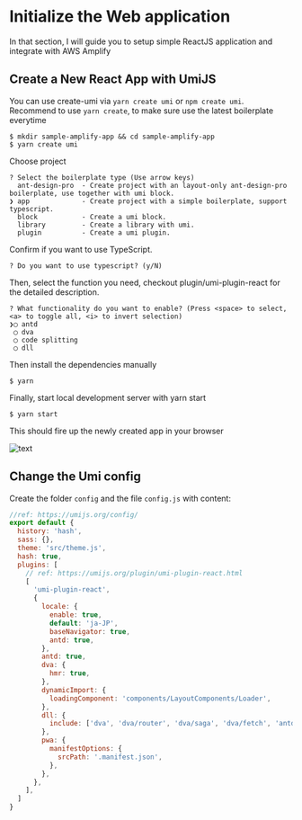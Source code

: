 # Initialize the Web application

In that section, I will guide you to setup simple ReactJS application and integrate with AWS Amplify

## Create a New React App with UmiJS

You can use create-umi via `yarn create umi` or `npm create umi`. Recommend to use `yarn create`, to make sure use the latest boilerplate everytime

```shell
$ mkdir sample-amplify-app && cd sample-amplify-app
$ yarn create umi
```

Choose project

```shell
? Select the boilerplate type (Use arrow keys)
  ant-design-pro  - Create project with an layout-only ant-design-pro boilerplate, use together with umi block.
❯ app             - Create project with a simple boilerplate, support typescript.
  block           - Create a umi block.
  library         - Create a library with umi.
  plugin          - Create a umi plugin.
```

Confirm if you want to use TypeScript.

```shell
? Do you want to use typescript? (y/N)
```

Then, select the function you need, checkout plugin/umi-plugin-react for the detailed description.

```shell
? What functionality do you want to enable? (Press <space> to select, <a> to toggle all, <i> to invert selection)
❯◯ antd
 ◯ dva
 ◯ code splitting
 ◯ dll
```

Then install the dependencies manually

```shell
$ yarn
```

Finally, start local development server with yarn start

```shell
$ yarn start
```


This should fire up the newly created app in your browser

![text](https://gw.alipayobjects.com/zos/rmsportal/YIFycZRnWWeXBGnSoFoT.png)

## Change the Umi config

Create the folder `config` and the file `config.js` with content:

```javascript
//ref: https://umijs.org/config/
export default {
  history: 'hash',
  sass: {},
  theme: 'src/theme.js',
  hash: true,
  plugins: [
    // ref: https://umijs.org/plugin/umi-plugin-react.html
    [
      'umi-plugin-react',
      {
        locale: {
          enable: true,
          default: 'ja-JP',
          baseNavigator: true,
          antd: true,
        },
        antd: true,
        dva: {
          hmr: true,
        },
        dynamicImport: {
          loadingComponent: 'components/LayoutComponents/Loader',
        },
        dll: {
          include: ['dva', 'dva/router', 'dva/saga', 'dva/fetch', 'antd/es'],
        },
        pwa: {
          manifestOptions: {
            srcPath: '.manifest.json',
          },
        },
      },
    ],
  ]
}
```